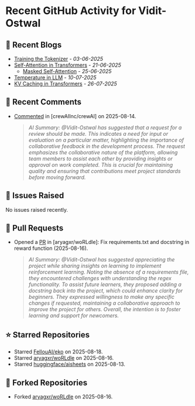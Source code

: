 # Recent GitHub Activity for Vidit-Ostwal

## 📝 Recent Blogs
- [Training the Tokenizer](https://www.notion.so/207e478805d48090b34fcc5c8e8c3c01?v=207e478805d480cfac6c000ca3c80482) - *03-06-2025*
- [Self-Attention in Transformers](https://www.notion.so/viditostwal/Self-Attention-in-Transformers-216e478805d48005b515fac90e1d76e0) - *21-06-2025*
  - [Masked Self-Attention](https://www.notion.so/viditostwal/Self-Attention-in-Transformers-216e478805d48005b515fac90e1d76e0) - *25-06-2025*
- [Temperature in LLM](https://open.substack.com/pub/viditostwal/p/how-does-temperature-changes-the?r=m52qu&utm_campaign=post&utm_medium=web&showWelcomeOnShare=false) - *10-07-2025*
- [KV Caching in Transformers](https://open.substack.com/pub/viditostwal/p/kv-key-value-cache-in-transformers?r=m52qu&utm_campaign=post&utm_medium=web&showWelcomeOnShare=false) - *26-07-2025*
## 💬 Recent Comments
- [Commented](https://github.com/crewAIInc/crewAI/pull/3293#issuecomment-3189340602) in [crewAIInc/crewAI] on 2025-08-14.
  > *AI Summary: @Vidit-Ostwal has suggested that a request for a review should be made. This indicates a need for input or evaluation on a particular matter, highlighting the importance of collaborative feedback in the development process. The request emphasizes the collaborative nature of the platform, allowing team members to assist each other by providing insights or approval on work completed. This is crucial for maintaining quality and ensuring that contributions meet project standards before moving forward.*

## 🐛 Issues Raised
No issues raised recently.

## 🚀 Pull Requests
- Opened a [PR](https://github.com/aryagxr/woRLdle/pull/1) in [aryagxr/woRLdle]: Fix requirements.txt and docstring in reward function (2025-08-16).
  > *AI Summary: @Vidit-Ostwal has suggested appreciating the project while sharing insights on learning to implement reinforcement learning. Noting the absence of a requirements file, they encountered challenges with understanding the regex functionality. To assist future learners, they proposed adding a docstring back into the project, which could enhance clarity for beginners. They expressed willingness to make any specific changes if requested, maintaining a collaborative approach to improve the project for others. Overall, the intention is to foster learning and support for newcomers.*

## ⭐ Starred Repositories
- Starred [FellouAI/eko](https://github.com/FellouAI/eko) on 2025-08-18.
- Starred [aryagxr/woRLdle](https://github.com/aryagxr/woRLdle) on 2025-08-16.
- Starred [huggingface/aisheets](https://github.com/huggingface/aisheets) on 2025-08-13.

## 🍴 Forked Repositories
- Forked [aryagxr/woRLdle](https://github.com/Vidit-Ostwal/woRLdle) on 2025-08-16.

